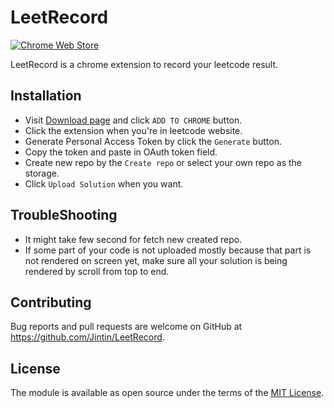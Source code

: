 # LeetRecord

[![Chrome Web Store](https://img.shields.io/chrome-web-store/v/iicppbnoaocmkfglopamnnmecehninep.svg?colorB=brightgreen)](https://chrome.google.com/webstore/detail/leetrecord/iicppbnoaocmkfglopamnnmecehninep)

LeetRecord is a chrome extension to record your leetcode result.

## Installation

- Visit [Download page](https://chrome.google.com/webstore/detail/leetrecord/iicppbnoaocmkfglopamnnmecehninep) and click `ADD TO CHROME` button.
- Click the extension when you're in leetcode website.
- Generate Personal Access Token by click the `Generate` button.
- Copy the token and paste in OAuth token field.
- Create new repo by the `Create repo` or select your own repo as the storage.
- Click `Upload Solution` when you want.

## TroubleShooting

- It might take few second for fetch new created repo.
- If some part of your code is not uploaded mostly because that part is not rendered on screen yet, make sure all your solution is being rendered by scroll from top to end.

## Contributing

Bug reports and pull requests are welcome on GitHub at <https://github.com/Jintin/LeetRecord>.

## License

The module is available as open source under the terms of the [MIT License](http://opensource.org/licenses/MIT).
